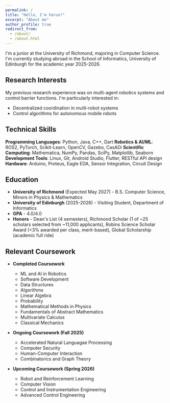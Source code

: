 ```yaml
---
permalink: /
title: "Hello, I'm Varun!"
excerpt: "About me"
author_profile: true
redirect_from:
  - /about/
  - /about.html
---
```


I'm a junior at the University of Richmond, majoring in Computer Science. I'm currently studying abroad in the School of Informatics, University of Edinburgh for the academic year 2025-2026.

## Research Interests

My previous research experience was on multi-agent robotics systems and control barrier functions. I'm particularly interested in:

- Decentralized coordination in multi-robot systems
- Control algorithms for autonomous mobile robots

## Technical Skills

**Programming Languages**: Python, Java, C++, Dart
**Robotics & AI/ML**: ROS2, PyTorch, Scikit-Learn, OpenCV, Gazebo, CasADi
**Scientific Computing**: Mathematica, NumPy, Pandas, SciPy, Matplotlib, Seaborn
**Development Tools**: Linux, Git, Android Studio, Flutter, RESTful API design
**Hardware**: Arduino, Proteus, Eagle EDA, Sensor Integration, Circuit Design

## Education

- **University of Richmond** (Expected May 2027) - B.S. Computer Science, Minors in Physics & Mathematics
- **University of Edinburgh** (2025-2026) - Visiting Student, Department of Informatics
- **GPA** - 4.0/4.0
- **Honors** - Dean's List (4 semesters), Richmond Scholar (1 of ~25 scholars selected from ~11,000 applicants), Robins Science Scholar Award (<3% awarded per class, merit-based), Global Scholarship (academic full ride)

## Relevant Coursework

- **Completed Coursework**

  - ML and AI in Robotics
  - Software Development
  - Data Structures
  - Algorithms
  - Linear Algebra
  - Probability
  - Mathematical Methods in Physics
  - Fundamentals of Abstract Mathematics
  - Multivariate Calculus
  - Classical Mechanics

- **Ongoing Coursework (Fall 2025)**

  - Accelerated Natural Languagae Processing
  - Computer Security
  - Human-Computer Interaction
  - Combinatorics and Graph Theory

- **Upcoming Coursework (Spring 2026)**

  - Robot and Reinforcement Learning
  - Computer Vision
  - Control and Instrumentation Engineering
  - Advanced Control Engineering
